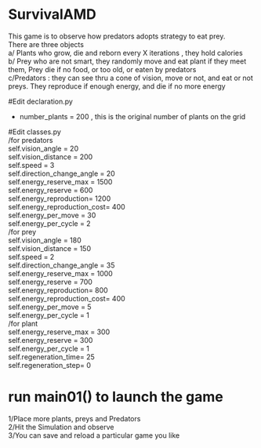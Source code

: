 # SurvivalAMD
This game is to observe how predators adopts strategy to eat prey.   
There are three objects   
  a/ Plants who grow, die and reborn every X iterations , they hold calories   
  b/ Prey who are not smart, they randomly move and eat plant if they meet them, Prey die if no food, or too old, or eaten by predators  
  c/Predators : they can see thru a cone of vision, move or not, and eat or not preys. They reproduce if enough energy, and die if no more energy   

#Edit declaration.py  
  - number_plants = 200 , this is the original number of plants on the grid   

#Edit classes.py  
/for predators    
		self.vision_angle = 20  
		self.vision_distance = 200  
		self.speed = 3  
		self.direction_change_angle = 20  
		self.energy_reserve_max = 1500  
		self.energy_reserve = 600  
		self.energy_reproduction= 1200  
		self.energy_reproduction_cost= 400  
		self.energy_per_move  = 30  
		self.energy_per_cycle = 2  
/for prey  
		self.vision_angle = 180  
		self.vision_distance = 150  
		self.speed = 2  
		self.direction_change_angle = 35  
		self.energy_reserve_max = 1000  
		self.energy_reserve = 700  
		self.energy_reproduction= 800  
		self.energy_reproduction_cost= 400  
		self.energy_per_move  = 5  
		self.energy_per_cycle = 1  
/for plant  
		self.energy_reserve_max = 300  
		self.energy_reserve = 300  
		self.energy_per_cycle = 1  
		self.regeneration_time= 25  
		self.regeneration_step= 0  

  # run main01() to launch the game   
  1/Place more plants, preys and Predators   
  2/Hit the Simulation and observe   
  3/You can save and reload a particular game you like  
